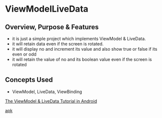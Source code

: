 # ViewModelLiveData

## Overview, Purpose & Features
- it is just a simple project which implements ViewModel & LiveData. 
- it will retain data even if the screen is rotated.
- it will display no and increment its value and also show true or false if its even or odd
- it will retain the value of no and its boolean value even if the screen is rotated


## Concepts Used
- ViewModel, LiveData, ViewBinding

[The ViewModel & LiveData Tutorial in Android](https://youtu.be/N7J27pBTtuI "Named link title")

[apk](https://youtu.be/N7J27pBTtuI "Named link title")
